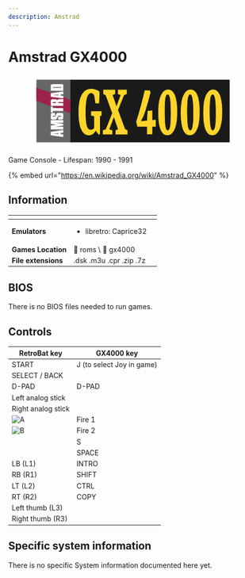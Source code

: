 ```yaml
---
description: Amstrad
---
```


# Amstrad GX4000

<div align="left">

<figure><img src="https://raw.githubusercontent.com/fabricecaruso/es-theme-carbon/5149a33eed46b2af638b06119397d4023b75131f/art/logos/gx4000.svg" alt=""><figcaption></figcaption></figure>

</div>

Game Console - Lifespan: 1990 - 1991

{% embed url="https://en.wikipedia.org/wiki/Amstrad_GX4000" %}

## Information

<table data-header-hidden><thead><tr><th></th><th></th><th data-hidden></th></tr></thead><tbody><tr><td><strong>Emulators</strong></td><td><ul><li>libretro: Caprice32</li></ul></td><td></td></tr><tr><td><strong>Games Location</strong></td><td><span data-gb-custom-inline data-tag="emoji" data-code="1f4c1">📁</span> roms \ <span data-gb-custom-inline data-tag="emoji" data-code="1f4c2">📂</span> gx4000</td><td></td></tr><tr><td><strong>File extensions</strong></td><td>.dsk .m3u .cpr .zip .7z</td><td></td></tr></tbody></table>

## BIOS

There is no BIOS files needed to run games.

## Controls

| RetroBat key                                                                           | GX4000 key                |
| -------------------------------------------------------------------------------------- | ------------------------- |
| START                                                                                  | J (to select Joy in game) |
| SELECT / BACK                                                                          |                           |
| D-PAD                                                                                  | D-PAD                     |
| Left analog stick                                                                      |                           |
| Right analog stick                                                                     |                           |
| ![A](<../../../.gitbook/assets/image (1) (2) (1).png>)                                 | Fire 1                    |
| ![B](<../../../.gitbook/assets/image (4) (1).png>)                                     | Fire 2                    |
| <img src="../../../.gitbook/assets/image (3) (1) (2).png" alt="" data-size="original"> | S                         |
| <img src="../../../.gitbook/assets/image (2) (1) (1).png" alt="" data-size="line">     | SPACE                     |
| LB (L1)                                                                                | INTRO                     |
| RB (R1)                                                                                | SHIFT                     |
| LT (L2)                                                                                | CTRL                      |
| RT (R2)                                                                                | COPY                      |
| Left thumb (L3)                                                                        |                           |
| Right thumb (R3)                                                                       |                           |

## Specific system information

There is no specific System information documented here yet.
